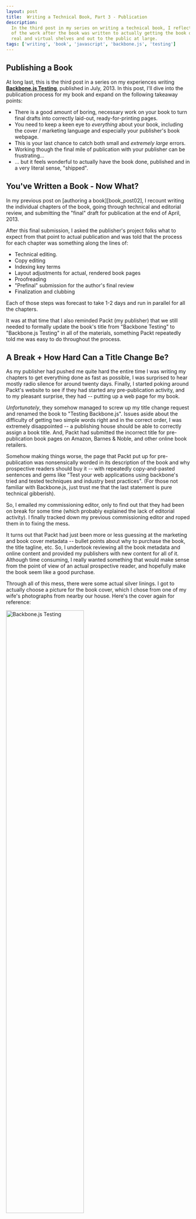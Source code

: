 ```yaml
---
layout: post
title:  Writing a Technical Book, Part 3 - Publication
description:
  In the third post in my series on writing a technical book, I reflect on all
  of the work after the book was written to actually getting the book on
  real and virtual shelves and out to the public at large.
tags: ['writing', 'book', 'javascript', 'backbone.js', 'testing']
---
```


## Publishing a Book

At long last, this is the third post in a series on my experiences writing
**[Backbone.js Testing][book_packt]**, published in July, 2013. In this post,
I'll dive into the publication process for my book and expand on the
following takeaway points:

* There is a good amount of boring, necessary work on your book to turn
  final drafts into correctly laid-out, ready-for-printing pages.
* You need to keep a keen eye to _everything_ about your book, including the
  cover / marketing language and especially your publisher's book webpage.
* This is your last chance to catch both small and _extremely large_ errors.
* Working though the final mile of publication with your publisher can be
  frustrating...
* ... but it feels wonderful to actually have the book done, published and
  in a very literal sense, "shipped".


## You've Written a Book - Now What?

In my previous post on [authoring a book][book_post02], I recount writing the
individual chapters of the book, going through technical and editorial review,
and submitting the "final" draft for publication at the end of April, 2013.

After this final submission, I asked the publisher's project folks what to
expect from that point to actual publication and was told that the process for
each chapter was something along the lines of:

* Technical editing.
* Copy editing
* Indexing key terms
* Layout adjustments for actual, rendered book pages
* Proofreading
* "Prefinal" submission for the author's final review
* Finalization and clubbing

Each of those steps was forecast to take 1-2 days and run in parallel for all
the chapters.

It was at that time that I also reminded Packt (my publisher) that we still
needed to formally update the book's title from "Backbone Testing" to
"Backbone.js Testing" in all of the materials, something Packt repeatedly told
me was easy to do throughout the process.

<!-- more start -->


## A Break + How Hard Can a Title Change Be?

As my publisher had pushed me quite hard the entire time I was writing my
chapters to get everything done as fast as possible, I was surprised to hear
mostly radio silence for around twenty days. Finally, I started poking around
Packt's website to see if they had started any pre-publication activity, and to
my pleasant surprise, they had -- putting up a web page for my book.

_Unfortunately_, they somehow managed to screw up my title change request and
renamed the book to "Testing Backbone.js". Issues aside about the difficulty
of getting two simple words right and in the correct order, I was extremely
disappointed -- a publishing house should be able to correctly assign a book
title. And, Packt had submitted the incorrect title for pre-publication book
pages on Amazon, Barnes & Noble, and other online book retailers.

Somehow making things worse, the page that Packt put up for pre-publication was
nonsensically worded in its description of the book and why prospective readers
should buy it -- with repeatedly copy-and-pasted sentences and gems like "Test
your web applications using backbone's tried and tested techniques and industry
best practices". (For those not familiar with Backbone.js, just trust me that
the last statement is pure technical gibberish).

So, I emailed my commissioning editor, only to find out that they had been on
break for some time (which probably explained the lack of editorial activity). I
finally tracked down my previous commissioning editor and roped them in to
fixing the mess.

It turns out that Packt had just been more or less guessing at the marketing and
book cover metadata -- bullet points about why to purchase the book, the title
tagline, etc. So, I undertook reviewing all the book metadata and online content
and provided my publishers with new content for all of it. Although time
consuming, I really wanted something that would make sense from the point of
view of an actual prospective reader, and hopefully make the book seem like a
good purchase.

Through all of this mess, there were some actual silver linings. I got to
actually choose a picture for the book cover, which I chose from one of my
wife's photographs from nearby our house. Here's the cover again for
reference:

<div class="pull-center">
  <a href="http://www.packtpub.com/backbonejs-testing/book">
    <img class="bordered"
         style="width: 65%; max-width: 350px;"
         alt="Backbone.js Testing"
         title="Backbone.js Testing"
         src="{{ site.url }}{{ site.baseurl }}media/img/2013/06/13/book-cover.jpg" />
  </a>
  <p />
</div>

And, I did learn about _all_ of the details of the book cover and website
marketing content because I was so paranoid about something else inaccurate or
nonsensical being written on my behalf about the book.


## Prefinal and Final Editing

After the diversion of the book title / marketing material, Packt finally
got the first chapters back to me for prefinal review on May 30th, supposedly
targeting a "to the printers" date of June 10th. When I asked about the delay
and impending deadline, the publisher responded that they had actually been
short-staffed the entire time after I submitted my final drafts. We jointly
agreed to push back the actual final deadline.

The prefinal and final editing process was mostly boring but important work. I
was sent PDFs of what would be close to the final layout and look for the
chapters to review, with comments and suggestions from the publisher. The
technical editors and proofreaders didn't find many issues and sometimes
mis-identified correct writing as errors. But, they did ultimately find a number
of real errors we were able to correct.

It was also a good opportunity for me to re-read my chapters after about a
month's break. At that point, I didn't really have a chance to make substantive
changes (which would dramatically affect the layout work), but I was able to
gauge the readability and substantive arch of the book as a whole. And, I also
found a few bugs and errors on my own in the process.

Packt and I went back and forth either one or two times per chapter, circling
around a narrowing group of sentences and words to discuss, and then finally
arrived at the "good enough!" point. On July 3rd, I sent over the final approval
of all the remaining chapters. And, on July 12th, I received confirmation that
the book was uploaded to the printers and thus officially published / available
for purchase.


## It's Published! Now What?

I will post a final article on the post-publication / marketing experience with
my book, but the short version is that I did feel a huge relief actually getting
the book out the door and curiosity as to what would happen next.

Up until that point, I didn't really have a lot of time for reflection along the
way as to how good or bad the book was, or whether or not folks would actually
buy it once it went on sale. But after publication, and especially when I was
helping marketing the book, I did feel some degree of nervousness and
anticipation as to what developers out in the wild would think of something that
I had dedicated a good chunk of the past half year writing.

*But, more on that in the last post in this series...*

[backbone]: http://backbonejs.org/
[packtpub]: http://www.packtpub.com/
[book_repo]: https://github.com/ryan-roemer/backbone-testing/
[book_site]: http://backbone-testing.com/
[book_packt]: http://www.packtpub.com/backbonejs-testing/book
[book_post01]: {{ site.url }}{{ site.baseurl }}2013/08/04/writing-a-technical-book-part-1.html
[book_post02]: {{ site.url }}{{ site.baseurl }}2013/11/25/writing-a-technical-book-part-2.html
[sinon]: http://sinonjs.org/
[mocha]: http://mochajs.org/
[chai]: http://chaijs.com/

<!-- more end -->
